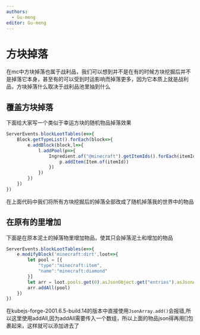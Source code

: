 ```yaml
---
authors:
  - Gu-meng
editor: Gu-meng
---
```

# 方块掉落
在mc中方块掉落也属于战利品，我们可以想到并不是在有的时候方块挖掘后并不是掉落它本身，甚至有的可以受到时运影响而掉落更多，因为它本质上就是战利品，方块掉落什么取决于战利品池里抽到什么
## 覆盖方块掉落
下面给大家写一个类似于幸运方块的随机物品掉落效果
```js
ServerEvents.blockLootTables(e=>{
    Block.getTypeList().forEach(block=>{
        e.addBlock(block,l=>{
            l.addPool(p=>{
                Ingredient.of("@minecraft").getItemIds().forEach(itemId=>{
                    p.addItem(Item.of(itemId))
                })
            })
        })
    })
})
```
在上面代码中我们将所有方块挖掘后的掉落全部改成了随机掉落我的世界中的物品

## 在原有的里增加
下面是在原本泥土的掉落物里增加物品，使其只会掉落泥土和增加的物品
```js
ServerEvents.blockLootTables(e=>{
    e.modifyBlock('minecraft:dirt',loot=>{
        let pool = [{
            "type":"minecraft:item",
            "name":"minecraft:diamond"
        }]
        let arr = loot.pools.get(0).asJsonObject.get("entries").asJsonArray
        arr.addAll(pool)
    })
})
```
在kubejs-forge-2001.6.5-build.14的版本中直接使用`JsonArray.add()`会报错,所以这里使用addAll,因为addAll需要传入一个数组，所以上面的物品json得再用[]包裹起来，这样就可以添加进去了
